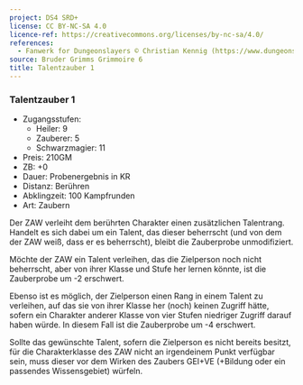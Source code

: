 ```yaml
---
project: DS4 SRD+
license: CC BY-NC-SA 4.0
licence-ref: https://creativecommons.org/licenses/by-nc-sa/4.0/
references: 
  - Fanwerk for Dungeonslayers © Christian Kennig (https://www.dungeonslayers.net/)
source: Bruder Grimms Grimmoire 6
title: Talentzauber 1
---
```


### Talentzauber 1

- Zugangsstufen:
  - Heiler: 9
  - Zauberer: 5
  - Schwarzmagier: 11
- Preis: 210GM
- ZB: +0
- Dauer: Probenergebnis in KR
- Distanz: Berühren
- Abklingzeit: 100 Kampfrunden
- Art: Zaubern

Der ZAW verleiht dem berührten Charakter einen zusätzlichen Talentrang. Handelt es sich dabei um ein Talent, das dieser beherrscht (und von dem der ZAW weiß, dass er es beherrscht), bleibt die Zauberprobe unmodifiziert.

Möchte der ZAW ein Talent verleihen, das die Zielperson noch nicht beherrscht, aber von ihrer Klasse und Stufe her lernen könnte, ist die Zauberprobe um -2 erschwert.

Ebenso ist es möglich, der Zielperson einen Rang in einem Talent zu verleihen, auf das sie von ihrer Klasse her (noch) keinen Zugriff hätte, sofern ein Charakter anderer Klasse von vier Stufen niedriger Zugriff darauf haben würde. In diesem Fall ist die Zauberprobe um -4 erschwert.

Sollte das gewünschte Talent, sofern die Zielperson es nicht bereits besitzt, für die Charakterklasse des ZAW nicht an irgendeinem Punkt verfügbar sein, muss dieser vor dem Wirken des Zaubers GEI+VE (+Bildung oder ein passendes Wissensgebiet) würfeln.


